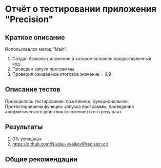 # Отчёт о тестировании приложения "Precision"

## Краткое описание
 Использовался метод "Main".
1. Создал базовое пиложение в которое вставлен предоставленный код.
2. Проведен запуск программы.
3. Проверил ожидаемое итоговое значение = 0,9
## Описание тестов

Проводилось тестирование: позитивное, функциональное. Протестированны функции: запуска программы, проведения арифметического действия (сложение) и его результат.

## Результаты

1. 0% успешных
2. https://github.com/Nikolai-vyalkov/Precision.git

## Общие рекомендации

